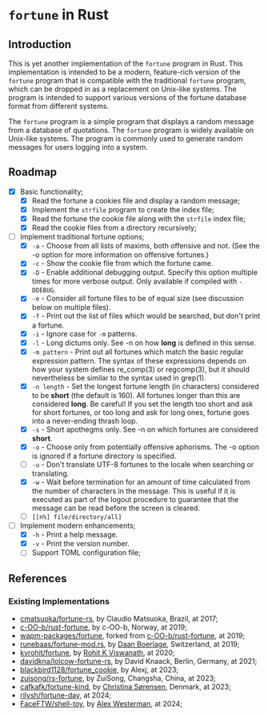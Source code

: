 

# `fortune` in Rust

## Introduction

This is yet another implementation of the `fortune` program in Rust. This implementation is intended to be a modern, feature-rich version of the `fortune` program that is compatible with the traditional `fortune` program, which can be dropped in as a replacement on Unix-like systems. The program is intended to support various versions of the fortune database format from different systems.

The `fortune` program is a simple program that displays a random message from a database of quotations. The `fortune` program is widely available on Unix-like systems. The program is commonly used to generate random messages for users logging into a system.

## Roadmap

- [x] Basic functionality;
  - [x] Read the fortune a cookies file and display a random message;
  - [x] Implement the `strfile` program to create the index file;
  - [x] Read the fortune the cookie file along with the `strfile` index file;
  - [x] Read the cookie files from a directory recursively;
- [ ] Implement traditional fortune options;
  - [x] `-a` - Choose from all lists of maxims, both offensive and not.  (See the -o option for more information on offensive fortunes.)
  - [x] `-c` - Show the cookie file from which the fortune came.
  - [x] `-D` - Enable additional debugging output.  Specify this option multiple times for more verbose output.  Only available if compiled with `-DDEBUG`.
  - [x] `-e` - Consider all fortune files to be of equal size (see discussion below on multiple files).
  - [x] `-f` - Print out the list of files which would be searched, but don't print a fortune.
  - [x] `-i` - Ignore case for `-m` patterns.
  - [x] `-l` - Long dictums only.  See -n on how **long** is defined in this sense.
  - [x] `-m pattern` - Print out all fortunes which match the basic regular expression pattern.  The syntax of these expressions depends  on  how your system defines re_comp(3) or regcomp(3), but it should nevertheless be similar to the syntax used in grep(1).
  - [x] `-n length` - Set the longest fortune length (in characters) considered to be **short** (the default is 160).  All fortunes longer  than this  are  considered  **long**.  Be careful!  If you set the length too short and ask for short fortunes, or too long and ask for long ones, fortune goes into a never-ending thrash loop.
  - [x] `-s` - Short apothegms only.  See -n on which fortunes are considered **short**.
  - [x] `-o` - Choose only from potentially offensive aphorisms.  The -o option is ignored if a fortune directory is specified.
  - [ ] `-u` - Don't translate UTF-8 fortunes to the locale when searching or translating.
  - [x] `-w` - Wait  before termination for an amount of time calculated from the number of characters in the message.  This is useful if it is executed as part of the logout procedure to guarantee that the message can be read before the screen is cleared.
  - [ ] `[[n%] file/directory/all]`
- [ ] Implement modern enhancements;
  - [x] `-h` - Print a help message.
  - [x] `-v` - Print the version number.
  - [ ] Support TOML configuration file;

## References

### Existing Implementations

- [cmatsuoka/fortune-rs](https://github.com/cmatsuoka/fortune-rs), by Claudio Matsuoka, Brazil, at 2017;
- [c-OO-b/rust-fortune](https://github.com/c-OO-b/rust-fortune), by c-OO-b, Norway, at 2019;
- [wapm-packages/fortune](https://wapm.io/package/fortune), forked from [c-OO-b/rust-fortune](https://github.com/c-OO-b/rust-fortune), at 2019;
- [runebaas/fortune-mod.rs](https://github.com/runebaas/fortune-mod.rs), by [Daan Boerlage](https://boerlage.me), Switzerland, at 2019;
- [kvrohit/fortune](https://github.com/kvrohit/fortune), by [Rohit K Viswanath](https://kvrohit.dev/), at 2020;
- [davidkna/lolcow-fortune-rs](https://github.com/davidkna/lolcow-fortune-rs.git), by David Knaack, Berlin, Germany, at 2021;
- [blackbird1128/fortune_cookie](https://github.com/blackbird1128/fortune_cookie.rs.git), by Alexj, at 2023;
- [zuisong/rs-fortune](https://github.com/zuisong/rs-fortune), by ZuiSong, Changsha, China, at 2023;
- [cafkafk/fortune-kind](https://github.com/cafkafk/fortune-kind), by [Christina Sørensen](https://www.linkedin.com/in/cafkafk/), Denmark, at 2023;
- [rilysh/fortune-day](https://github.com/rilysh/fortune-day.git), at 2024;
- [FaceFTW/shell-toy](https://github.com/FaceFTW/shell-toy.git), by [Alex Westerman](http://faceftw.dev/), at 2024;
